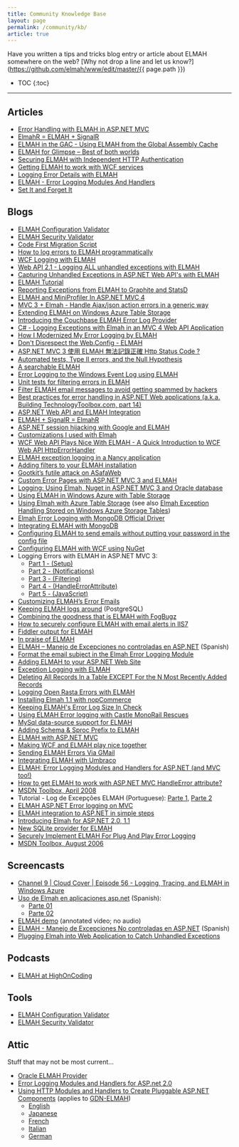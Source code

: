 ```yaml
---
title: Community Knowledge Base
layout: page
permalink: /community/kb/
article: true
---
```


Have you written a tips and tricks blog entry or article about ELMAH somewhere
on the web? [Why not drop a line and let us know?](https://github.com/elmah/www/edit/master/{{ page.path }})

* TOC
{:toc}

---

## Articles

  * [Error Handling with ELMAH in ASP.NET MVC](http://www.devcurry.com/2012/05/error-handling-elmah-in-aspnet-mvc.html)
  * [ElmahR = ELMAH + SignalR](http://www.codeproject.com/Articles/377394/ElmahR-equals-ELMAH-plus-SignalR)
  * [ELMAH in the GAC - Using ELMAH from the Global Assembly Cache](http://www.codeproject.com/KB/aspnet/elmahGAC.aspx)
  * [ELMAH for Glimpse – Best of both worlds](http://www.codeproject.com/KB/aspnet/elmah4glimpse.aspx)
  * [Securing ELMAH with Independent HTTP Authentication ](http://dotnetslackers.com/articles/aspnet/Securing-ELMAH-with-Independent-HTTP-Authentication.aspx)
  * [Getting ELMAH to work with WCF services](http://dotnetslackers.com/articles/aspnet/Getting-ELMAH-to-work-with-WCF-services.aspx)
  * [Logging Error Details with ELMAH](http://www.asp.net/learn/hosting/tutorial-14-cs.aspx)
  * [ELMAH - Error Logging Modules And Handlers](http://dotnetslackers.com/articles/aspnet/ErrorLoggingModulesAndHandlers.aspx)
  * [Set It and Forget It](http://www.aspnetpro.com/opinion/2007/10/asp200710jg_o/asp200710jg_o.asp)

## Blogs

  * [ELMAH Configuration Validator](http://blog.elmah.io/elmah-configuration-validator/)
  * [ELMAH Security Validator](http://blog.elmah.io/improvement-ten-elmah-security-validator/)
  * [Code First Migration Script](http://www.eonasdan.com/home/elmah-code-first-migration)
  * [How to log errors to ELMAH programmatically](http://blog.elmah.io/how-to-log-errors-to-elmah-programmatically/)
  * [WCF Logging with ELMAH](http://vivekcek.wordpress.com/2014/06/24/wcf-logging-with-elmah/)
  * [Web API 2.1 - Logging ALL unhandled exceptions with ELMAH](http://jasonwatmore.com/post/2014/05/03/Getting-ELMAH-to-catch-ALL-unhandled-exceptions-in-Web-API-21.aspx)
  * [Capturing Unhandled Exceptions in ASP.NET Web API's with ELMAH](http://blogs.msdn.com/b/webdev/archive/2012/11/16/capturing-unhandled-exceptions-in-asp-net-web-api-s-with-elmah.aspx)
  * [ELMAH Tutorial](http://blog.elmah.io/elmah-tutorial/) 
  * [Reporting Exceptions from ELMAH to Graphite and StatsD](http://www.peschuster.de/2012/10/reporting-exceptions-from-elmah-to-graphite-and-statsd/)
  * [ELMAH and MiniProfiler In ASP.NET MVC 4](http://odetocode.com/Blogs/scott/archive/2012/09/11/elmah-and-miniprofiler-in-asp-net-mvc-4.aspx)
  * [MVC 3 + Elmah - Handle Ajax/json action errors in a generic way](http://plainoldstan.blogspot.co.uk/2012/08/mvc-3-elmah-handle-ajaxjson-action.html)
  * [Extending ELMAH on Windows Azure Table Storage](http://libertycode.org/post/28377288184/extending-elmah-on-windows-azure-table-storage)
  * [Introducing the Couchbase ELMAH Error Log Provider](http://blog.couchbase.com/introducing-couchbase-elmah-error-log-provider)
  * [C# - Logging Exceptions with Elmah in an MVC 4 Web API Application](http://myadventuresincoding.wordpress.com/2012/07/05/c-logging-exceptions-with-elmah-in-an-mvc-4-web-api-application/)
  * [How I Modernized My Error Logging by ELMAH](http://syeganegi.blogspot.ch/2012/07/how-i-modernized-my-error-logging-by.html)
  * [Don't Disrespect the Web.Config - ELMAH](http://blog.yeahstu.com/2012/07/03/dont-disrespect-the-web-config-elmah/)
  * [ASP.NET MVC 3 使用 ELMAH 無法記錄正確 Http Status Code ?](http://kevintsengtw.blogspot.tw/2012/06/aspnet-mvc-3-elmah-http-status-code.html)
  * [Automated tests, Type II errors, and the Null Hypothesis](http://www.ralphlavelle.net/2012/05/automated-tests-type-ii-errors-and-null.html)
  * [A searchable ELMAH](http://philipdaniels.com/?p=7)
  * [Error Logging to the Windows Event Log using ELMAH](http://avorobjovs.wordpress.com/2012/03/04/error-logging-to-the-windows-event-log-using-elmah/)
  * [Unit tests for filtering errors in ELMAH](http://www.technologytoolbox.com/blog/jjameson/archive/2012/02/29/unit-tests-for-filtering-errors-in-elmah.aspx)
  * [Filter ELMAH email messages to avoid getting spammed by hackers](http://www.technologytoolbox.com/blog/jjameson/archive/2012/02/28/filter-elmah-email-messages-to-avoid-getting-spammed-by-hackers.aspx)
  * [Best practices for error handling in ASP.NET Web applications (a.k.a. Building TechnologyToolbox.com, part 14)](http://www.technologytoolbox.com/blog/jjameson/archive/2012/01/22/building-technologytoolbox-com-part-14.aspx)
  * [ASP.NET Web API and ELMAH Integration](http://www.tugberkugurlu.com/archive/asp-net-web-api-and-elmah-integration)
  * [ELMAH + SignalR = ElmahR](http://www.robychechi.it/roby/tech-blog/elmah-signalr-elmahr)
  * [ASP.NET session hijacking with Google and ELMAH](http://www.troyhunt.com/2012/01/aspnet-session-hijacking-with-google.html)
  * [Customizations I used with Elmah](http://suburbandestiny.com/Tech/?p=647)
  * [WCF Web API Plays Nice With ELMAH - A Quick Introduction to WCF Web API HttpErrorHandler](http://www.tugberkugurlu.com/archive/wcf-web-api-plays-nice-with-elmah-a-quick-introduction-to-wcf-web-api-httperrorhandler)
  * [ELMAH exception logging in a Nancy application](http://davidduffett.net/post/11178207032/elmah-exception-logging-in-a-nancy-application)
  * [Adding filters to your ELMAH installation](http://www.diaryofaninja.com/blog/2011/09/20/adding-filters-to-your-elmah-installation)
  * [Gootkit’s futile attack on ASafaWeb](http://www.troyhunt.com/2011/09/gootkits-futile-attack-on-asafaweb.html)
  * [Custom Error Pages with ASP.NET MVC 3 and ELMAH](http://doingthedishes.com/2011/09/10/custom-errors-mvc-3-elmah.html)
  * [Logging: Using Elmah, Nuget in ASP.NET MVC 3 and Oracle database](http://basquang.wordpress.com/2011/08/25/logging-using-elmah-nuget-in-asp-net-mvc-3-and-oracle-database/)
  * [Using ELMAH in Windows Azure with Table Storage](http://www.wadewegner.com/2011/08/using-elmah-in-windows-azure-with-table-storage/)
  * [Using Elmah with Azure Table Storage](http://www.31a2ba2a-b718-11dc-8314-0800200c9a66.com/2011/07/using-elmah-with-azure-table-storage.html) (see also [Elmah Exception Handling Stored on Windows Azure Storage Tables](http://code.msdn.microsoft.com/windowsazure/Elmah-Exception-Handling-c6077265))
  * [Elmah Error Logging with MongoDB Official Driver](http://www.captaincodeman.com/2011/05/28/elmah-error-logging-official-10gen-mongodb-driver/)
  * [Integrating ELMAH with MongoDB](http://weblogs.asp.net/cibrax/archive/2011/05/27/integrating-elmha-with-mongodb.aspx)
  * [Configuring ELMAH to send emails without putting your password in the config file](http://blog.dantup.com/2011/05/configuring-elmah-to-send-emails-without-putting-your-password-in-the-config-file)
  * [Configuring ELMAH with WCF using NuGet](http://www.adilmughal.com/2011/05/configuring-elmah-with-wcf-using-nuget.html)
  * Logging Errors with ELMAH in ASP.NET MVC 3:
    * [Part 1 - (Setup)](http://joel.net/wordpress/index.php/2011/02/logging-errors-with-elmah-in-asp-net-mvc3-part1/)
    * [Part 2 - (Notifications)](http://joel.net/wordpress/index.php/2011/02/logging-errors-with-elmah-in-asp-net-mvc3-part2/)
    * [Part 3 - (Filtering)](http://joel.net/wordpress/index.php/2011/02/logging-errors-with-elmah-in-asp-net-mvc3-part3/)
    * [Part 4 - (HandleErrorAttribute)](http://joel.net/wordpress/index.php/2011/03/logging-errors-with-elmah-in-asp-net-mvc3-part4/)
    * [Part 5 - (JavaScript)](http://joel.net/wordpress/index.php/2011/03/logging-errors-with-elmah-in-asp-net-mvc3-part5/)
  * [Customizing ELMAH’s Error Emails](http://scottonwriting.net/sowblog/archive/2011/01/06/customizing-elmah-s-error-emails.aspx)
  * [Keeping ELMAH logs around](http://www.laimisnet.com/entry/agpteWJsb2dieWxzcgsLEgRQb3N0GJl1DA/) (PostgreSQL)
  * [Combining the goodness that is ELMAH with FogBugz](http://www.billforney.com/post/2010/11/01/Combining-the-goodness-that-is-ELMAH-with-FogBugz.aspx)
  * [How to securely configure ELMAH with email alerts in IIS7](http://www.grindahl.net/post/2010/07/03/how-to-securely-configure-elmah-with-email-alerts-in-iis7.aspx)
  * [Fiddler output for ELMAH](http://bugsquash.blogspot.com/2010/03/fiddler-output-for-elmah.html)
  * [In praise of ELMAH](http://mikehadlow.blogspot.com/2010/02/in-praise-of-elmah.html)
  * [ELMAH – Manejo de Excepciones no controladas en ASP.NET](http://weblogs.asp.net/carloslone/archive/2010/02/11/elmah-manejo-de-excepciones-no-controladas-en-asp-net.aspx) (Spanish)
  * [Format the email subject in the Elmah Error Logging Module](http://weblogs.asp.net/jeffwids/archive/2010/02/09/format-the-email-subject-in-the-elmah-error-logging-module.aspx)
  * [Adding ELMAH to your ASP.NET Web Site](http://www.itscodingtime.com/itscodingtime/post/Adding-ELMAH-to-your-ASPNET-Web-Site.aspx)
  * [Exception Logging with ELMAH](http://matheda.com/Blog/Details/3/Exception-Logging-with-ELMAH)
  * [Deleting All Records In a Table EXCEPT For the N Most Recently Added Records](http://scottonwriting.net/sowblog/archive/2009/10/01/163365.aspx)
  * [Logging Open Rasta Errors with ELMAH](http://www.genericerror.com/blog/2009/09/06/LoggingOpenRastaErrorsWithELMAH.aspx)
  * [Installing Elmah 1.1 with nopCommerce](http://irwinj.blogspot.com/2009/08/installing-elmah-11-with-nopcommerce.html)
  * [Keeping ELMAH's Error Log Size In Check](http://scottonwriting.net/sowblog/posts/13882.aspx)
  * [Using ELMAH Error logging with Castle MonoRail Rescues](http://www.tigraine.at/2009/07/03/using-elmah-error-logging-with-castle-monorail/)
  * [MySql data-source support for ELMAH](http://blog.leekelleher.com/2009/06/29/mysql-data-source-support-for-elmah/)
  * [Adding Schema & Sproc Prefix to ELMAH](http://stevenmaglio.blogspot.com/2009/06/adding-schema-sproc-prefix-to-elmah.html)
  * [ELMAH with ASP.NET MVC](http://darrell.mozingo.net/2009/02/19/elmah-with-aspnet-mvc/)
  * [Making WCF and ELMAH play nice together](http://will.hughesfamily.net.au/20090505/making-wcf-and-elmah-play-nice-together/)
  * [Sending ELMAH Errors Via GMail](http://scottonwriting.net/sowblog/archive/2009/05/21/163350.aspx)
  * [Integrating ELMAH with Umbraco](http://blog.leekelleher.com/2009/04/23/integrating-elmah-with-umbraco/)
  * [ELMAH: Error Logging Modules and Handlers for ASP.NET (and MVC too!)](http://www.hanselman.com/blog/ELMAHErrorLoggingModulesAndHandlersForASPNETAndMVCToo.aspx)
  * [How to get ELMAH to work with ASP.NET MVC HandleError attribute?](http://danswatik.com/index.php/2009/04/23/how-to-get-elmah-to-work-with-aspnet-mvc-handleerror-attribute/)
  * [MSDN Toolbox, April 2008](http://web.archive.org/web/20140727091008/http://msdn.microsoft.com/en-us/magazine/cc500592.aspx)
  * Tutorial - Log de Excepções ELMAH (Portuguese): [Parte 1](http://www.istomesmo.com/2008/02/07/tutorial-log-de-excepes-elmah-parte-1/), [Parte 2](http://www.istomesmo.com/2008/02/20/tutorial-log-de-excepes-elmah-parte-2/)
  * [ELMAH ASP.NET Error logging on MVC](http://www.tigraine.at/2009/04/20/elmah-aspnet-error-logging-on-mvc/)
  * [ELMAH integration to ASP.NET in simple steps](http://blog.ninethsense.com/dotnet/elmah-integration-to-aspnet-in-simple-steps/)
  * [Introducing Elmah for ASP.NET 2.0, 1.1](http://www.myonlyblog.com/2007/12/introducing-elmah-for-aspnet-20-11.html)
  * [New SQLite provider for ELMAH](http://dotnetslackers.com/community/blogs/simoneb/archive/2007/09/06/New-SQLite-provider-for-ELMAH.aspx)
  * [Securely Implement ELMAH For Plug And Play Error Logging](http://haacked.com/archive/2007/07/24/securely-implement-elmah-for-plug-and-play-error-logging.aspx)
  * [MSDN Toolbox, August 2006](http://web.archive.org/web/20150406172626/https://msdn.microsoft.com/en-us/magazine/cc163565.aspx)

## Screencasts

  * [Channel 9 \| Cloud Cover \| Episode 56 - Logging, Tracing, and ELMAH in Windows Azure](http://channel9.msdn.com/Shows/Cloud+Cover/Episode-56-Logging-Tracing-and-ELMAH-in-Windows-Azure)
  * [Uso de Elmah en aplicaciones asp.net](http://desarrollodecodigo.com/2011/08/uso-de-elmah-en-aplicaciones-asp-net/) (Spanish):
    * [Parte 01](http://www.youtube.com/watch?v=fiZVFhbESfM)
    * [Parte 02](http://www.youtube.com/watch?v=TUUf1J5JUOM)
  * [ELMAH demo](http://www.youtube.com/watch?v=xAcH41ZSksU) (annotated video; no audio)
  * [ELMAH - Manejo de Excepciones No controladas en ASP.NET](http://vimeo.com/9383613) (Spanish)
  * [Plugging Elmah into Web Application to Catch Unhandled Exceptions](http://highoncoding.com/Articles/458_Plugging_Elmah_into_Web_Application_to_Catch_Unhandled_Exceptions.aspx)

## Podcasts

  * [ELMAH at HighOnCoding](http://highoncoding.com/Podcasts/531_Atif_Aziz_Log_Errors_Using_ELMAH.aspx)

## Tools

  * [ELMAH Configuration Validator](https://elmah.io/tools/configvalidator)
  * [ELMAH Security Validator](https://elmah.io/tools/securityvalidator)

## Attic

Stuff that may not be most current...

  * [Oracle ELMAH Provider](http://dotnettemplar.net/Oracle+ELMAH+Provider.aspx)
  * [Error Logging Modules and Handlers for ASP.net 2.0](http://dotnettricks.com/blogs/andrewcainblog/archive/2006/04/18/ELMAH_for_ASPNET2_0.aspx)
  * [Using HTTP Modules and Handlers to Create Pluggable ASP.NET Components](http://msdn2.microsoft.com/en-us/library/aa479332.aspx) (applies to [GDN-ELMAH](https://bitbucket.org/project-elmah/main/downloads/GDN-ELMAH-1.0.5527-src.zip))
    * [English](http://msdn2.microsoft.com/en-us/library/aa479332.aspx)
    * [Japanese](http://msdn.microsoft.com/library/ja/jpdnaspp/htm/elmah.asp)
    * [French](http://msdn2.microsoft.com/fr-fr/library/aa479332.aspx)
    * [Italian](http://www.microsoft.com/italy/msdn/library/net/aspnet/elmah.htm)
    * [German](http://www.microsoft.com/germany/msdn/library/net/aspnet/VerwendenVonHTTPModulenUndHandlernZumErstellenVonASPNETPlugInKomponenten.mspx)
